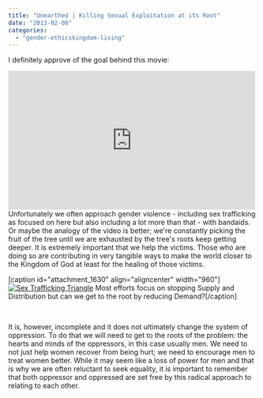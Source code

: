```yaml
---
title: "Unearthed | Killing Sexual Exploitation at its Root"
date: "2013-02-08"
categories: 
  - "gender-ethicskingdom-living"
---
```


I definitely approve of the goal behind this movie:

<iframe src="http://player.vimeo.com/video/51545358?title=0&amp;byline=0&amp;portrait=0&amp;color=72a493" height="281" width="500" allowfullscreen frameborder="0"></iframe>

<!--more-->Unfortunately we often approach gender violence - including sex trafficking as focused on here but also including a lot more than that - with bandaids. Or maybe the analogy of the video is better; we're constantly picking the fruit of the tree until we are exhausted by the tree's roots keep getting deeper. It is extremely important that we help the victims. Those who are doing so are contributing in very tangible ways to make the world closer to the Kingdom of God at least for the healing of those victims.

\[caption id="attachment\_1630" align="aligncenter" width="960"\][![Sex Trafficking Triangle](images/Sex_Trafficking_Triangle-20111.jpg)](http://www.anabaptistredux.com/wp-content/uploads/2013/02/Sex_Trafficking_Triangle-20111.jpg) Most efforts focus on stopping Supply and Distribution but can we get to the root by reducing Demand?\[/caption\]

 

It is, however, incomplete and it does not ultimately change the system of oppression. To do that we will need to get to the roots of the problem: the hearts and minds of the oppressors, in this case usually men. We need to not just help women recover from being hurt; we need to encourage men to treat women better. While it may seem like a loss of power for men and that is why we are often reluctant to seek equality, it is important to remember that both oppressor and oppressed are set free by this radical approach to relating to each other.
